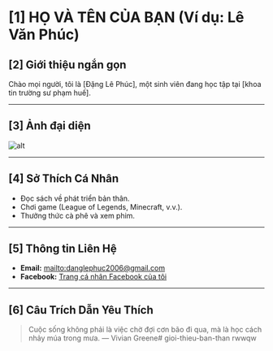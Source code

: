# [1] HỌ VÀ TÊN CỦA BẠN (Ví dụ: Lê Văn Phúc)

## [2] Giới thiệu ngắn gọn

Chào mọi người, tôi là [Đặng Lê Phúc], một sinh viên đang học tập tại [khoa tin trường sư phạm huế].

---

## [3] Ảnh đại diện

![alt](https://photos.fife.usercontent.google.com/pw/AP1GczMC-hb3v0e0OtnvErM6ko2Yl6Gwnb6_VynBcbahK7F2i9qTDddGSfq4=w651-h869-s-no-gm?authuser=0)


---

## [4] Sở Thích Cá Nhân

* Đọc sách về phát triển bản thân.
* Chơi game (League of Legends, Minecraft, v.v.).
* Thưởng thức cà phê và xem phim.

---

## [5] Thông tin Liên Hệ

* **Email:** <mailto:danglephuc2006@gmail.com>
* **Facebook:** [Trang cá nhân Facebook của tôi](https://www.facebook.com/anglephuc.2024)

---

## [6] Câu Trích Dẫn Yêu Thích

> Cuộc sống không phải là việc chờ đợi cơn bão đi qua, mà là học cách nhảy múa trong mưa.
> — Vivian Greene# gioi-thieu-ban-than
rwwqw
